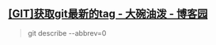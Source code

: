 ## [[GIT]获取git最新的tag - 大碗油泼 - 博客园](https://www.cnblogs.com/aerospace191/p/13995074.html)

 

> git describe --abbrev=0

